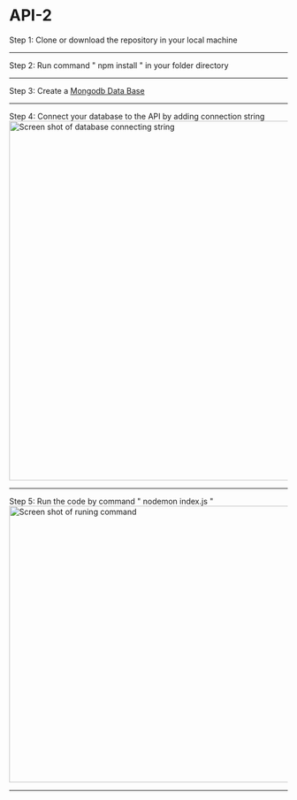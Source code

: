 # API-2

Step 1: Clone or download the repository in your local machine <br>
<hr>
Step 2: Run command " npm install " in your folder directory <br>
<hr>
Step 3: Create a <a href="https://www.mongodb.com/">Mongodb Data Base</a>  <br>
<hr>
Step 4: Connect your database to the API by adding connection string <br>
<img src="https://i.imgur.com/yCWDkSd.png" alt="Screen shot of database connecting string" width="900px" height="650px">
<hr>
Step 5: Run the code by command " nodemon index.js " <br>
<img src="https://i.imgur.com/EBiyAwt.png" alt="Screen shot of runing command" width="1000px" height="500px">
<hr>
